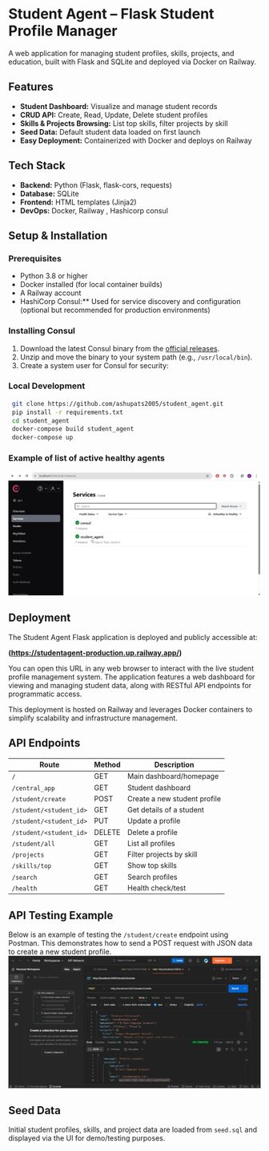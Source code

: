# Student Agent – Flask Student Profile Manager

A web application for managing student profiles, skills, projects, and education, built with Flask and SQLite and deployed via Docker on Railway.

## Features

- **Student Dashboard:** Visualize and manage student records  
- **CRUD API:** Create, Read, Update, Delete student profiles  
- **Skills & Projects Browsing:** List top skills, filter projects by skill  
- **Seed Data:** Default student data loaded on first launch  
- **Easy Deployment:** Containerized with Docker and deploys on Railway

## Tech Stack

- **Backend:** Python (Flask, flask-cors, requests)  
- **Database:** SQLite  
- **Frontend:** HTML templates (Jinja2)  
- **DevOps:** Docker, Railway , Hashicorp consul

## Setup & Installation

### Prerequisites

- Python 3.8 or higher  
- Docker installed (for local container builds)  
- A Railway account
- HashiCorp Consul:** Used for service discovery and configuration (optional but recommended for production environments)
  
### Installing Consul
1. Download the latest Consul binary from the [official releases](https://releases.hashicorp.com/consul/).  
2. Unzip and move the binary to your system path (e.g., `/usr/local/bin`).  
3. Create a system user for Consul for security:

### Local Development

```sh
 git clone https://github.com/ashupats2005/student_agent.git
 pip install -r requirements.txt
 cd student_agent
 docker-compose build student_agent
 docker-compose up

```

### Example of list of active healthy agents
 ![consul healthy agents list](./agents.jpg)
 
## Deployment

The Student Agent Flask application is deployed and publicly accessible at:

**(https://studentagent-production.up.railway.app/)**

You can open this URL in any web browser to interact with the live student profile management system. The application features a web dashboard for viewing and managing student data, along with RESTful API endpoints for programmatic access.

This deployment is hosted on Railway and leverages Docker containers to simplify scalability and infrastructure management.

## API Endpoints

| Route                      | Method | Description                   |
|----------------------------|--------|-------------------------------|
| `/`                        | GET    | Main dashboard/homepage       |
| `/central_app`             | GET    | Student dashboard             |
| `/student/create`          | POST   | Create a new student profile  |
| `/student/<student_id>`    | GET    | Get details of a student      |
| `/student/<student_id>`    | PUT    | Update a profile              |
| `/student/<student_id>`    | DELETE | Delete a profile              |
| `/student/all`             | GET    | List all profiles             |
| `/projects`                | GET    | Filter projects by skill      |
| `/skills/top`              | GET    | Show top skills               |
| `/search`                  | GET    | Search profiles               |
| `/health`                  | GET    | Health check/test             |


## API Testing Example

Below is an example of testing the `/student/create` endpoint using Postman. This demonstrates how to send a POST request with JSON data to create a new student profile.
 ![postmanimage](./postman.jpg)



## Seed Data

Initial student profiles, skills, and project data are loaded from `seed.sql` and displayed via the UI for demo/testing purposes.







